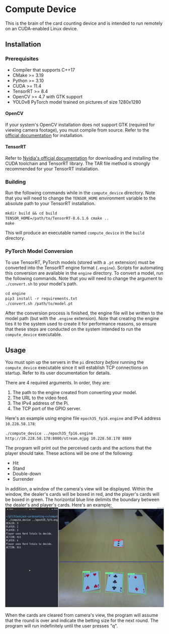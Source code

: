 # Compute Device

This is the brain of the card counting device and is intended to run remotely on an CUDA-enabled Linux device.

## Installation

### Prerequisites
- Compiler that supports C++17
- CMake >= 3.19
- Python >= 3.10
- CUDA >= 11.4
- TensorRT >= 8.4
- OpenCV >= 4.7 with GTK support
- YOLOv8 PyTorch model trained on pictures of size 1280x1280

#### OpenCV
If your system's OpenCV installation does not support GTK (required for viewing camera footage), you must compile from source. Refer to the [official documentation](https://docs.opencv.org/4.x/d2/de6/tutorial_py_setup_in_ubuntu.html) for installation.

#### TensorRT

Refer to [Nvidia's official documentation](https://docs.nvidia.com/deeplearning/tensorrt/install-guide/index.html#installing) for downloading and installing the CUDA toolchain and TensorRT library. The TAR file method is strongly recommended for your TensorRT installation.

### Building

Run the following commands while in the `compute_device` directory. Note that you will need to change the `TENSOR_HOME` environment variable to the absolute path to your TensorRT installation.
```
mkdir build && cd build
TENSOR_HOME=/path/to/TensorRT-8.6.1.6 cmake ..
make
```
This will produce an executable named `compute_device` in the `build` directory.

### PyTorch Model Conversion
To use TensorRT, PyTorch models (stored with a `.pt` extension) must be converted into the TensorRT engine format (`.engine`). Scripts for automating this conversion are available in the `engine` directory. To convert a model, run the following commands. Note that you will need to change the argument to `./convert.sh` to your model's path.

```
cd engine
pip3 install -r requirements.txt
./convert.sh /path/to/model.pt
```
After the conversion process is finished, the engine file will be written to the model path (but with the `.engine` extension). Note that creating the engine ties it to the system used to create it for performance reasons, so ensure that these steps are conducted on the system intended to run the `compute_device` executable.

## Usage

You must spin up the servers in the `pi` directory _before_ running the `compute_device` executable since it will establish TCP connections on startup. Refer to its user documentation for details. 

There are 4 required arguments. In order, they are:

1. The path to the engine created from converting your model.
2. The URL to the video feed.
3. The IPv4 address of the Pi.
4. The TCP port of the GPIO server.

Here's an example using engine file `epoch35_fp16.engine` and IPv4 address `10.228.58.178`:

```
./compute_device ../epoch35_fp16.engine http://10.228.58.178:8000/stream.mjpg 10.228.58.178 8889
```

The program will print out the perceived cards and the actions that the player should take. These actions will be one of the following:
- Hit
- Stand
- Double-down
- Surrender

In addition, a window of the camera's view will be displayed. Within the window, the dealer's cards will be boxed in red, and the player's cards will be boxed in green. The horizontal blue line delimits the boundary between the dealer's and player's cards. Here's an example:
![](./demo.png)

When the cards are cleared from camera's view, the program will assume that the round is over and indicate the betting size for the next round. The program will run indefinitely until the user presses "q".
